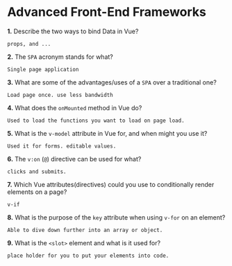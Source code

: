 # Advanced Front-End Frameworks


**1.** Describe the two ways to bind Data in Vue?
<!-- enter you answer in the space below -->
```
props, and ...
```

**2.** The `SPA` acronym stands for what?
<!-- enter you answer in the space below -->
```
Single page application
```
**3.** What are some of the advantages/uses of a `SPA` over a traditional one?
<!-- enter you answer in the space below -->
```
Load page once. use less bandwidth
```
**4.** What does the `onMounted` method in Vue do?
<!-- enter you answer in the space below -->
```
Used to load the functions you want to load on page load.
```
**5.** What is the `v-model` attribute in Vue for, and when might you use it?
<!-- enter you answer in the space below -->
```
Used it for forms. editable values.
```
**6.** The `v:on` (`@`) directive can be used for what?
<!-- enter you answer in the space below -->
```
clicks and submits.
```
**7.** Which Vue attributes(directives) could you use to conditionally render elements on a page?
<!-- enter you answer in the space below -->
```
v-if
```
**8.** What is the purpose of the `key` attribute when using `v-for` on an element?
<!-- enter you answer in the space below -->
```
Able to dive down further into an array or object.
```
**9.** What is the `<slot>` element and what is it used for?
<!-- enter you answer in the space below -->
```
place holder for you to put your elements into code.
```